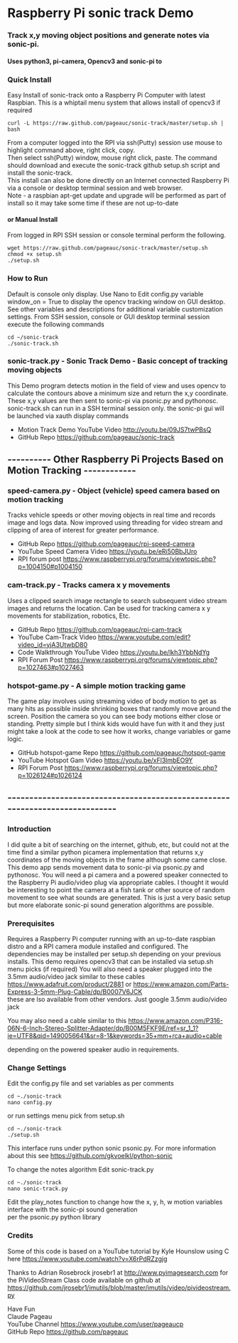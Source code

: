 # Raspberry Pi sonic track Demo
### Track x,y moving object positions and generate notes via sonic-pi.  
####  Uses python3, pi-camera, Opencv3 and sonic-pi to 

### Quick Install   
Easy Install of sonic-track onto a Raspberry Pi Computer with latest Raspbian.
This is a whiptail menu system that allows install of opencv3 if required 

    curl -L https://raw.github.com/pageauc/sonic-track/master/setup.sh | bash

From a computer logged into the RPI via ssh(Putty) session use mouse to highlight command above, right click, copy.  
Then select ssh(Putty) window, mouse right click, paste.  The command should 
download and execute the sonic-track github setup.sh script and install the sonic-track.  
This install can also be done directly on an Internet connected Raspberry Pi via a console or desktop terminal session and web browser.      
Note - a raspbian apt-get update and upgrade will be performed as part of install 
so it may take some time if these are not up-to-date

#### or Manual Install   
From logged in RPI SSH session or console terminal perform the following.

    wget https://raw.github.com/pageauc/sonic-track/master/setup.sh
    chmod +x setup.sh
    ./setup.sh

### How to Run
Default is console only display. Use Nano to Edit config.py variable window_on = True
to display the opencv tracking window on GUI desktop. See other variables
and descriptions for additional variable customization settings.
From SSH session, console or GUI desktop terminal session execute the following commands 

    cd ~/sonic-track
    ./sonic-track.sh   
    
### sonic-track.py - Sonic Track Demo - Basic concept of tracking moving objects
This Demo program detects motion in the field of view and uses opencv to calculate the 
contours above a minimum size and return the x,y coordinate. These x,y values are then
sent to sonic-pi via psonic.py and pythonosc.  sonic-track.sh can run in a SSH terminal
session only. the sonic-pi gui will be launched via xauth display commands 
* Motion Track Demo YouTube Video http://youtu.be/09JS7twPBsQ  
* GitHub Repo https://github.com/pageauc/sonic-track

## ---------- Other Raspberry Pi Projects Based on Motion Tracking ------------

### speed-camera.py - Object (vehicle) speed camera based on motion tracking
Tracks vehicle speeds or other moving objects in real time and records image 
and logs data. Now improved using threading for video stream and clipping of 
area of interest for greater performance.  
* GitHub Repo https://github.com/pageauc/rpi-speed-camera
* YouTube Speed Camera Video https://youtu.be/eRi50BbJUro  
* RPI forum post https://www.raspberrypi.org/forums/viewtopic.php?p=1004150#p1004150  

### cam-track.py - Tracks camera x y movements
Uses a clipped search image rectangle to search subsequent video stream images and returns
the location. Can be used for tracking camera x y movements for stabilization,
robotics, Etc.  
* GitHub Repo https://github.com/pageauc/rpi-cam-track
* YouTube Cam-Track Video https://www.youtube.com/edit?video_id=yjA3UtwbD80   
* Code Walkthrough YouTube Video https://youtu.be/lkh3YbbNdYg        
* RPI Forum Post https://www.raspberrypi.org/forums/viewtopic.php?p=1027463#p1027463   

### hotspot-game.py - A simple motion tracking game
The game play involves using streaming video of body motion to get as many hits 
as possible inside shrinking boxes that randomly move around the screen. 
Position the camera so you can see body motions either close or standing. 
Pretty simple but I think kids would have fun with it and they just might 
take a look at the code to see how it works, change variables or game logic.      
* GitHub hotspot-game Repo https://github.com/pageauc/hotspot-game 
* YouTube Hotspot Gam Video https://youtu.be/xFl3lmbEO9Y       
* RPI Forum Post https://www.raspberrypi.org/forums/viewtopic.php?p=1026124#p1026124   

## ----------------------------------------------------------------------------

### Introduction
I did quite a bit of searching on the internet, github, etc, but could not
at the time find a similar python picamera implementation that returns x,y coordinates of
the moving objects in the frame although some came close.  This demo app sends 
movement data to sonic-pi via psonic.py and pythonosc.  You will need a pi camera and a powered speaker
connected to the Raspberry Pi audio/video plug via appropriate cables.
I thought it would be interesting to point the camera at a fish tank or other source of
random movement to see what sounds are generated.  This is just a very basic
setup but more elaborate sonic-pi sound generation algorithms are possible. 

### Prerequisites
Requires a Raspberry Pi computer running with an up-to-date raspbian distro and a
RPI camera module installed and configured. The dependencies may be 
installed per setup.sh depending on your previous installs.  This demo requires
opencv3 that can be installed via setup.sh menu picks (if required)
You will also need a speaker plugged into the 3.5mm audio/video jack
similar to these cables https://www.adafruit.com/product/2881 
or https://www.amazon.com/Parts-Express-3-5mm-Plug-Cable/dp/B0007V6JCK  
these are lso 
available from other vendors.  Just google 3.5mm audio/video jack

You may also need a cable similar to this 
https://www.amazon.com/P316-06N-6-Inch-Stereo-Splitter-Adapter/dp/B00M5FKF9E/ref=sr_1_1?ie=UTF8&qid=1490056641&sr=8-1&keywords=35+mm+rca+audio+cable

depending on the powered speaker audio in requirements.

### Change Settings

Edit the config.py file and set variables as per comments

    cd ~./sonic-track
    nano config.py
    
or run settings menu pick from setup.sh

    cd ~./sonic-track
    ./setup.sh
        
This interface runs under python sonic psonic.py.  For more information about this
see https://github.com/gkvoelkl/python-sonic  

To change the notes algorithm Edit sonic-track.py

    cd ~./sonic-track
    nano sonic-track.py    

Edit the play_notes function to change how the x, y, h, w motion variables interface with the sonic-pi sound generation      
per the psonic.py python library        
        
### Credits  
Some of this code is based on a YouTube tutorial by
Kyle Hounslow using C here https://www.youtube.com/watch?v=X6rPdRZzgjg

Thanks to Adrian Rosebrock jrosebr1 at http://www.pyimagesearch.com 
for the PiVideoStream Class code available on github at
https://github.com/jrosebr1/imutils/blob/master/imutils/video/pivideostream.py
  
Have Fun   
Claude Pageau    
YouTube Channel https://www.youtube.com/user/pageaucp   
GitHub Repo https://github.com/pageauc

